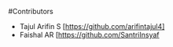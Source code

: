 #Contributors
- Tajul Arifin S [https://github.com/arifintajul4]
- Faishal AR [https://github.com/SantriInsyaf
